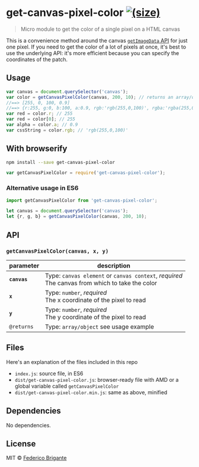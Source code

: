 # get-canvas-pixel-color [![(size)][badge-gzip]](#no-link)

  [badge-gzip]: https://img.shields.io/bundlephobia/minzip/get-canvas-pixel-color.svg?label=gzipped

> Micro module to get the color of a single pixel on a HTML canvas

This is a convenience method around the canvas [`getImageData` API](https://developer.mozilla.org/en-US/docs/Web/API/CanvasRenderingContext2D/getImageData) for just one pixel. If you need to get the color of a lot of pixels at once, it's best to use the underlying API: it's more efficient because you can specify the coordinates of the patch.

## Usage

```js
var canvas = document.querySelector('canvas');
var color = getCanvasPixelColor(canvas, 200, 10); // returns an array/object
//==> [255, 0, 100, 0.9]
//==> {r:255, g:0, b:100, a:0.9, rgb:'rgb(255,0,100)', rgba:'rgba(255,0,100,0.9)'}
var red = color.r; // 255
var red = color[0]; // 255
var alpha = color.a; // 0.9
var cssString = color.rgb; // 'rgb(255,0,100)'
```

## With browserify

```sh
npm install --save get-canvas-pixel-color
```

```js
var getCanvasPixelColor = require('get-canvas-pixel-color');
```

### Alternative usage in ES6

```js
import getCanvasPixelColor from 'get-canvas-pixel-color';

let canvas = document.querySelector('canvas');
let {r, g, b} = getCanvasPixelColor(canvas, 200, 10);
```

## API

### `getCanvasPixelColor(canvas, x, y)`

parameter | description
--- | ---
**`canvas`** | Type: `canvas element` or `canvas context`, *required* <br> The canvas from which to take the color
**`x`** | Type: `number`, *required* <br> The x coordinate of the pixel to read
**`y`** | Type: `number`, *required* <br> The y coordinate of the pixel to read
`@returns` | Type: `array/object` see usage example

## Files

Here's an explanation of the files included in this repo

* `index.js`: source file, in ES6
* `dist/get-canvas-pixel-color.js`: browser-ready file with AMD or a global variable called `getCanvasPixelColor`
* `dist/get-canvas-pixel-color.min.js`: same as above, minified

## Dependencies

No dependencies.

## License

MIT © [Federico Brigante](http://twitter.com/bfred_it)
